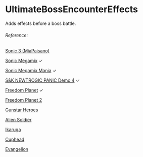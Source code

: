 # UltimateBossEncounterEffects
Adds effects before a boss battle.

###### Reference:
[Sonic 3 (MiaPaisano)](https://discord.com/channels/647909581992755200/647920869166809157/963559486314934382)

[Sonic Megamix](https://youtu.be/bx4IPVMJ7xk?t=142) ✓

[Sonic Megamix Mania](https://youtu.be/7sq_C4tdpt4?t=230) ✓

[S&K NEWTROGIC PANIC Demo 4](https://youtu.be/anq0vQVnJEU?t=150) ✓

[Freedom Planet](https://youtu.be/Im6Rl5RoMXc?t=1412) ✓

[Freedom Planet 2](https://youtu.be/tgA4y-B-J-g?t=3590)

[Gunstar Heroes](https://youtu.be/bGXmWMw9pOw?t=1793)

[Alien Soldier](https://youtu.be/LA03WAjg6ic?t=1343)

[Ikaruga](https://youtu.be/eelfcFaKEZ0?t=12)

[Cuphead](https://discord.com/channels/647909581992755200/647920869166809157/963579392532054036)

[Evangelion](https://discord.com/channels/647909581992755200/647920869166809157/963578913873887232)
